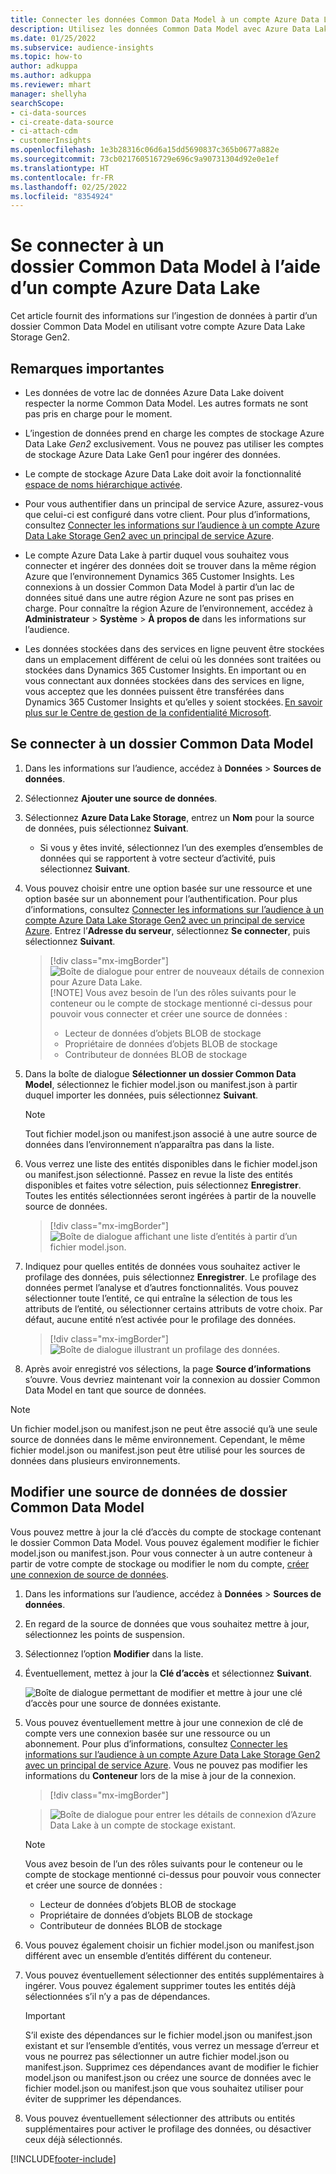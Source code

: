 ```yaml
---
title: Connecter les données Common Data Model à un compte Azure Data Lake
description: Utilisez les données Common Data Model avec Azure Data Lake Storage.
ms.date: 01/25/2022
ms.subservice: audience-insights
ms.topic: how-to
author: adkuppa
ms.author: adkuppa
ms.reviewer: mhart
manager: shellyha
searchScope:
- ci-data-sources
- ci-create-data-source
- ci-attach-cdm
- customerInsights
ms.openlocfilehash: 1e3b28316c06d6a15dd5690837c365b0677a882e
ms.sourcegitcommit: 73cb021760516729e696c9a90731304d92e0e1ef
ms.translationtype: HT
ms.contentlocale: fr-FR
ms.lasthandoff: 02/25/2022
ms.locfileid: "8354924"
---
```

# <a name="connect-to-a-common-data-model-folder-using-an-azure-data-lake-account"></a>Se connecter à un dossier Common Data Model à l’aide d’un compte Azure Data Lake

Cet article fournit des informations sur l’ingestion de données à partir d’un dossier Common Data Model en utilisant votre compte Azure Data Lake Storage Gen2.

## <a name="important-considerations"></a>Remarques importantes

- Les données de votre lac de données Azure Data Lake doivent respecter la norme Common Data Model. Les autres formats ne sont pas pris en charge pour le moment.

- L’ingestion de données prend en charge les comptes de stockage Azure Data Lake *Gen2* exclusivement. Vous ne pouvez pas utiliser les comptes de stockage Azure Data Lake Gen1 pour ingérer des données.

- Le compte de stockage Azure Data Lake doit avoir la fonctionnalité [espace de noms hiérarchique activée](/azure/storage/blobs/data-lake-storage-namespace).

- Pour vous authentifier dans un principal de service Azure, assurez-vous que celui-ci est configuré dans votre client. Pour plus d’informations, consultez [Connecter les informations sur l’audience à un compte Azure Data Lake Storage Gen2 avec un principal de service Azure](connect-service-principal.md).

- Le compte Azure Data Lake à partir duquel vous souhaitez vous connecter et ingérer des données doit se trouver dans la même région Azure que l’environnement Dynamics 365 Customer Insights. Les connexions à un dossier Common Data Model à partir d’un lac de données situé dans une autre région Azure ne sont pas prises en charge. Pour connaître la région Azure de l’environnement, accédez à **Administrateur** > **Système** > **À propos de** dans les informations sur l’audience.

- Les données stockées dans des services en ligne peuvent être stockées dans un emplacement différent de celui où les données sont traitées ou stockées dans Dynamics 365 Customer Insights. En important ou en vous connectant aux données stockées dans des services en ligne, vous acceptez que les données puissent être transférées dans Dynamics 365 Customer Insights et qu’elles y soient stockées. [En savoir plus sur le Centre de gestion de la confidentialité Microsoft](https://www.microsoft.com/trust-center).

## <a name="connect-to-a-common-data-model-folder"></a>Se connecter à un dossier Common Data Model

1. Dans les informations sur l’audience, accédez à **Données** > **Sources de données**.

1. Sélectionnez **Ajouter une source de données**.

1. Sélectionnez **Azure Data Lake Storage**, entrez un **Nom** pour la source de données, puis sélectionnez **Suivant**.

   - Si vous y êtes invité, sélectionnez l’un des exemples d’ensembles de données qui se rapportent à votre secteur d’activité, puis sélectionnez **Suivant**. 

1. Vous pouvez choisir entre une option basée sur une ressource et une option basée sur un abonnement pour l’authentification. Pour plus d’informations, consultez [Connecter les informations sur l’audience à un compte Azure Data Lake Storage Gen2 avec un principal de service Azure](connect-service-principal.md). Entrez l’**Adresse du serveur**, sélectionnez **Se connecter**, puis sélectionnez **Suivant**.
   > [!div class="mx-imgBorder"]
   > ![Boîte de dialogue pour entrer de nouveaux détails de connexion pour Azure Data Lake.](media/enter-new-storage-details.png)
   > [!NOTE]
   > Vous avez besoin de l’un des rôles suivants pour le conteneur ou le compte de stockage mentionné ci-dessus pour pouvoir vous connecter et créer une source de données :
   >  - Lecteur de données d’objets BLOB de stockage
   >  - Propriétaire de données d’objets BLOB de stockage
   >  - Contributeur de données BLOB de stockage

1. Dans la boîte de dialogue **Sélectionner un dossier Common Data Model**, sélectionnez le fichier model.json ou manifest.json à partir duquel importer les données, puis sélectionnez **Suivant**.
   > [!NOTE]
   > Tout fichier model.json ou manifest.json associé à une autre source de données dans l’environnement n’apparaîtra pas dans la liste.

1. Vous verrez une liste des entités disponibles dans le fichier model.json ou manifest.json sélectionné. Passez en revue la liste des entités disponibles et faites votre sélection, puis sélectionnez **Enregistrer**. Toutes les entités sélectionnées seront ingérées à partir de la nouvelle source de données.
   > [!div class="mx-imgBorder"]
   > ![Boîte de dialogue affichant une liste d’entités à partir d’un fichier model.json.](media/review-entities.png)

8. Indiquez pour quelles entités de données vous souhaitez activer le profilage des données, puis sélectionnez **Enregistrer**. Le profilage des données permet l’analyse et d’autres fonctionnalités. Vous pouvez sélectionner toute l’entité, ce qui entraîne la sélection de tous les attributs de l’entité, ou sélectionner certains attributs de votre choix. Par défaut, aucune entité n’est activée pour le profilage des données.
   > [!div class="mx-imgBorder"]
   > ![Boîte de dialogue illustrant un profilage des données.](media/dataprofiling-entities.png)

9. Après avoir enregistré vos sélections, la page **Source d’informations** s’ouvre. Vous devriez maintenant voir la connexion au dossier Common Data Model en tant que source de données.

> [!NOTE]
> Un fichier model.json ou manifest.json ne peut être associé qu’à une seule source de données dans le même environnement. Cependant, le même fichier model.json ou manifest.json peut être utilisé pour les sources de données dans plusieurs environnements.

## <a name="edit-a-common-data-model-folder-data-source"></a>Modifier une source de données de dossier Common Data Model

Vous pouvez mettre à jour la clé d’accès du compte de stockage contenant le dossier Common Data Model. Vous pouvez également modifier le fichier model.json ou manifest.json. Pour vous connecter à un autre conteneur à partir de votre compte de stockage ou modifier le nom du compte, [créer une connexion de source de données](#connect-to-a-common-data-model-folder).

1. Dans les informations sur l’audience, accédez à **Données** > **Sources de données**.

2. En regard de la source de données que vous souhaitez mettre à jour, sélectionnez les points de suspension.

3. Sélectionnez l’option **Modifier** dans la liste.

4. Éventuellement, mettez à jour la **Clé d’accès** et sélectionnez **Suivant**.

   ![Boîte de dialogue permettant de modifier et mettre à jour une clé d’accès pour une source de données existante.](media/edit-access-key.png)

5. Vous pouvez éventuellement mettre à jour une connexion de clé de compte vers une connexion basée sur une ressource ou un abonnement. Pour plus d’informations, consultez [Connecter les informations sur l’audience à un compte Azure Data Lake Storage Gen2 avec un principal de service Azure](connect-service-principal.md). Vous ne pouvez pas modifier les informations du **Conteneur** lors de la mise à jour de la connexion.
   > [!div class="mx-imgBorder"]

   > ![Boîte de dialogue pour entrer les détails de connexion d’Azure Data Lake à un compte de stockage existant.](media/enter-existing-storage-details.png)

   > [!NOTE]
   > Vous avez besoin de l’un des rôles suivants pour le conteneur ou le compte de stockage mentionné ci-dessus pour pouvoir vous connecter et créer une source de données :
   >  - Lecteur de données d’objets BLOB de stockage
   >  - Propriétaire de données d’objets BLOB de stockage
   >  - Contributeur de données BLOB de stockage


6. Vous pouvez également choisir un fichier model.json ou manifest.json différent avec un ensemble d’entités différent du conteneur.

7. Vous pouvez éventuellement sélectionner des entités supplémentaires à ingérer. Vous pouvez également supprimer toutes les entités déjà sélectionnées s’il n’y a pas de dépendances.

   > [!IMPORTANT]
   > S’il existe des dépendances sur le fichier model.json ou manifest.json existant et sur l’ensemble d’entités, vous verrez un message d’erreur et vous ne pourrez pas sélectionner un autre fichier model.json ou manifest.json. Supprimez ces dépendances avant de modifier le fichier model.json ou manifest.json ou créez une source de données avec le fichier model.json ou manifest.json que vous souhaitez utiliser pour éviter de supprimer les dépendances.

8. Vous pouvez éventuellement sélectionner des attributs ou entités supplémentaires pour activer le profilage des données, ou désactiver ceux déjà sélectionnés.   


[!INCLUDE[footer-include](../includes/footer-banner.md)]
